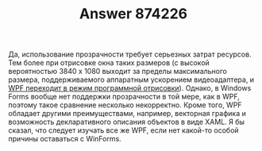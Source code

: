 ﻿---
title: "Answer 874226"
se.owner.user_id: 240512
se.owner.display_name: "MSDN.WhiteKnight"
se.owner.link: "https://ru.stackoverflow.com/users/240512/msdn-whiteknight"
se.answer_id: 874226
se.question_id: 874000
se.post_type: answer
se.score: 2
se.is_accepted: True
---
<p>Да, использование прозрачности требует серьезных затрат ресурсов. Тем более при отрисовке окна таких размеров (с высокой вероятностью 3840 х 1080 выходит за пределы максимального размера, поддерживаемого аппаратным ускорением видеоадаптера, и <a href="https://blogs.msdn.microsoft.com/jgoldb/2010/06/22/software-rendering-usage-in-wpf/" rel="nofollow noreferrer">WPF переходит в режим программной отрисовки</a>). Однако, в Windows Forms вообще нет поддержки прозрачности в той мере, как в WPF, поэтому такое сравнение несколько некорректно. Кроме того, WPF обладает другими преимуществами, например, векторная графика и возможность декларативного описания объектов в виде XAML. Я бы сказал, что следует изучать все же WPF, если нет какой-то особой причины оставаться с WinForms. </p>

